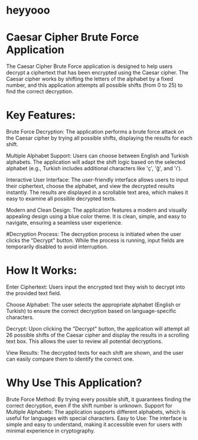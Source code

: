 # heyyooo

# Caesar Cipher Brute Force Application
The Caesar Cipher Brute Force application is designed to help users decrypt a ciphertext that has been encrypted using the Caesar cipher. The Caesar cipher works by shifting the letters of the alphabet by a fixed number, and this application attempts all possible shifts (from 0 to 25) to find the correct decryption.

# Key Features:
 Brute Force Decryption: The application performs a brute force attack on the Caesar cipher by trying all possible shifts, displaying the results for each shift.

 Multiple Alphabet Support: Users can choose between English and Turkish alphabets. The application will adapt the shift logic based on the selected alphabet (e.g., Turkish includes additional characters like 'ç', 'ğ', and 'ı').

 Interactive User Interface: The user-friendly interface allows users to input their ciphertext, choose the alphabet, and view the decrypted results instantly. The results are displayed in a scrollable text area, which makes it easy to examine all possible decrypted texts.

 Modern and Clean Design: The application features a modern and visually appealing design using a blue color theme. It is clean, simple, and easy to navigate, ensuring a seamless user experience.

#Decryption Process: The decryption process is initiated when the user clicks the "Decrypt" button. While the process is running, input fields are temporarily disabled to avoid interruption.

# How It Works:
 Enter Ciphertext: Users input the encrypted text they wish to decrypt into the provided text field.

 Choose Alphabet: The user selects the appropriate alphabet (English or Turkish) to ensure the correct decryption based on language-specific characters.

 Decrypt: Upon clicking the "Decrypt" button, the application will attempt all 26 possible shifts of the Caesar cipher and display the results in a scrolling text box. This allows the user to review all potential decryptions.

 View Results: The decrypted texts for each shift are shown, and the user can easily compare them to identify the correct one.

# Why Use This Application?
 Brute Force Method: By trying every possible shift, it guarantees finding the correct decryption, even if the shift number is unknown.
 Support for Multiple Alphabets: The application supports different alphabets, which is useful for languages with special characters.
 Easy to Use: The interface is simple and easy to understand, making it accessible even for users with minimal experience in cryptography.
